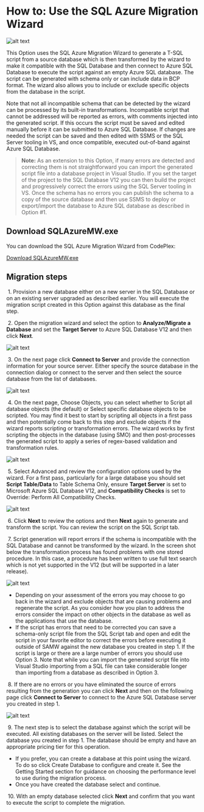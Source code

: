 <properties 
   pageTitle="Use the SQL Azure Migration Wizard | Microsoft Azure" 
   description="Microsoft Azure SQL Database, database migration, import database, export database, migration wizard" 
   services="sql-database" 
   documentationCenter="" 
   authors="pehteh" 
   manager="jeffreyg" 
   editor="monicar"/>


<tags
   ms.service="sql-database"
   ms.devlang="NA"
   ms.topic="article"
   ms.tgt_pltfrm="NA"
   ms.workload="data-management" 
   ms.date="07/01/2015"
   ms.author="pehteh"/>


# How to: Use the SQL Azure Migration Wizard


![alt text](./media/sql-database-migration-wizard/01SAMWDiagram.png)


This Option uses the SQL Azure Migration Wizard to generate a T-SQL script from a source database which is then transformed by the wizard to make it compatible with the SQL Database and then connect to Azure SQL Database to execute the script against an empty Azure SQL database. The script can be generated with schema only or can include data in BCP format. The wizard also allows you to include or exclude specific objects from the database in the script.


Note that not all incompatible schema that can be detected by the wizard can be processed by its built-in transformations. Incompatible script that cannot be addressed will be reported as errors, with comments injected into the generated script. If this occurs the script must be saved and edited manually before it can be submitted to Azure SQL Database. If changes are needed the script can be saved and then edited with SSMS or the SQL Server tooling in VS, and once compatible, executed out-of-band against Azure SQL Database. 


> **Note:** As an extension to this Option, if many errors are detected and correcting them is not straightforward you can import the generated script file into a database project in Visual Studio. If you set the target of the project to the  SQL Database V12 you can then build the project and progressively correct the errors using the SQL Server tooling in VS. Once the schema has no errors you can publish the schema to a copy of the source database and then use SSMS to deploy or export/import the database to Azure SQL database as described in Option #1.


## Download SQLAzureMW.exe


You can download the SQL Azure Migration Wizard from CodePlex:


[Download SQLAzureMW.exe](http://sqlazuremw.codeplex.com/)


## Migration steps


&nbsp;1.	Provision a new database either on a new server in the SQL Database  or on an existing server upgraded as described earlier. You will execute the migration script created in this Option against this database as the final step. 


&nbsp;2.	Open the migration wizard and select the option to **Analyze/Migrate a Database** and set the **Target Server** to Azure SQL Database V12 and then click **Next**.


![alt text](./media/sql-database-migration-wizard/02MigrationWizard.png)


&nbsp;3.	On the next page click **Connect to Server** and provide the connection information for your source server. Either specify the source database in the connection dialog or connect to the server and then select the source database from the list of databases.


![alt text](./media/sql-database-migration-wizard/03MigrationWizard.png)


&nbsp;4.	On the next page, Choose Objects, you can select whether to Script all database objects (the default) or Select specific database objects to be scripted. You may find it best to start by scripting all objects in a first pass and then potentially come back to this step and exclude objects if the wizard reports scripting or transformation errors. The wizard works by first scripting the objects in the database (using SMO) and then post-processes the generated script to apply a series of regex-based validation and transformation rules.


![alt text](./media/sql-database-migration-wizard/04MigrationWizard.png)


&nbsp;5.	Select Advanced and review the configuration options used by the wizard. For a first pass, particularly for a large database you should set **Script Table/Data** to Table Schema Only, ensure **Target Server** is set to Microsoft Azure SQL Database   V12, and **Compatibility Checks** is set to Override: Perform All Compatibility Checks.


![alt text](./media/sql-database-migration-wizard/05MigrationWizard.png)


&nbsp;6.	Click **Next** to review the options and then **Next** again to generate and transform the script. You can review the script on the SQL Script tab.


&nbsp;7.	Script generation will report errors if the schema is incompatible with the SQL Database and cannot be transformed by the wizard. In the screen shot below the transformation process has found problems with one stored procedure. In this case, a procedure has been written to use full text search which is not yet supported in the V12 (but will be supported in a later release). 


![alt text](./media/sql-database-migration-wizard/06MigrationWizard.png)


- Depending on your assessment of the errors you may choose to go back in the wizard and exclude objects that are causing problems and regenerate the script. As you consider how you plan to address the errors consider the impact on other objects in the database as well as the applications that use the database.
- If the script has errors that need to be corrected you can save a schema-only script file from the SQL Script tab and open and edit the script in your favorite editor to correct the errors before executing it outside of SAMW against the new database you created in step 1. If the script is large or there are a large number of errors you should use Option 3. Note that while you can import the generated script file into Visual Studio importing from a SQL file can take considerable longer than importing from a database as described in Option 3. 


&nbsp;8.	If there are no errors or you have eliminated the source of errors resulting from the generation you can click **Next** and then on the following page click **Connect to Server** to connect to the Azure SQL Database server you created in step 1.


![alt text](./media/sql-database-migration-wizard/07MigrationWizard.png)


&nbsp;9.	The next step is to select the database against which the script will be executed. All existing databases on the server will be listed. Select the database you created in step 1. The database should be empty and have an appropriate pricing tier for this operation. 
- If you prefer, you can create a database at this point using the wizard. To do so click Create Database to configure and create it. See the Getting Started section for guidance on choosing the performance level to use during the migration process.
- Once you have created the database select and continue. 


&nbsp;10.	With an empty database selected click **Next** and confirm that you want to execute the script to complete the migration.

 

